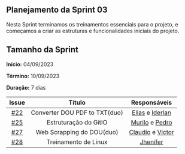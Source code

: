 ## Planejamento da Sprint 03

Nesta Sprint terminamos os treinamentos essenciais para o projeto, e começamos a criar as estruturas e funcionalidades iniciais do projeto.

## Tamanho da Sprint

**Início:**  04/09/2023

**Término:** 10/09/2023

**Duração:** 7 dias

|                          Issue                           |              Título               |                    Responsáveis                     |
| :------------------------------------------------------: | :-------------------------------: | :-------------------------------------------------: |
| [#22](https://github.com/unb-mds/2023-2-Squad05/issues/22) |      Converter DOU PDF to TXT(duo)     | [Elias](https://github.com/EliasOliver21) e [Iderlan](https://github.com/IderlanJ) |
| [#25](https://github.com/unb-mds/2023-2-Squad05/issues/25) | Estruturação do GitIO  | [Murilo](https://github.com/MuriloBDSR) e [Pedro](https://github.com/Pedrin0030)|
| [#27](https://github.com/unb-mds/2023-2-Squad05/issues/27) |   Web Scrapping do DOU(duo)  | [Claudio](https://github.com/claudiohsc) e [Victor](https://github.com/VictorGCOSTA) |
| [#28](https://github.com/unb-mds/2023-2-Squad05/issues/28) |         Treinamento de Linux      | [Jhenifer](https://github.com/jheniferib) |